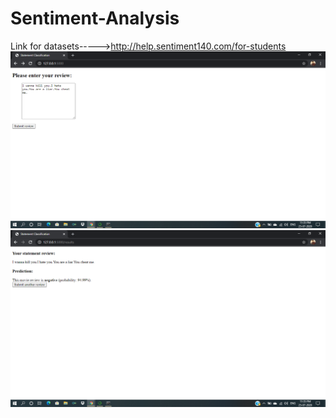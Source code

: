# Sentiment-Analysis
Link for datasets----->http://help.sentiment140.com/for-students
<img src = 'https://github.com/abhi-s19/Sentiment-Analysis/blob/master/steps%20of%20Launch%20the%20app%20and%20app%20preview/write%20any%20statement.png'>
<img src ='https://github.com/abhi-s19/Sentiment-Analysis/blob/master/steps%20of%20Launch%20the%20app%20and%20app%20preview/result.png'>
